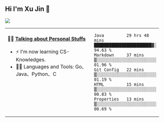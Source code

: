 
## Hi I'm Xu Jin 👋
![](https://komarev.com/ghpvc/?username=jiayouxujin&color=brightgreen&label=PROFILE+VIEWS)



<table align="center">
<tr>
<td valign="top" width="60%">

#### 🏋️‍♀️ <a href="https://github.com/jiayouxujin" target="_blank">Talking about Personal Stuffs</a>
<!-- recent_releases starts -->

- ⚡  I'm now learning CS-Knowledges.  
- 🏊‍♂️ Languages and Tools: Go、Java、Python、C
<!-- recent_releases ends -->
</td>
<td>
 
<!--START_SECTION:waka-->
```text
Java         29 hrs 48 mins  ███████████████████████▓░   94.63 % 
Markdown     37 mins         ▒░░░░░░░░░░░░░░░░░░░░░░░░   01.96 % 
Git Config   22 mins         ▒░░░░░░░░░░░░░░░░░░░░░░░░   01.19 % 
HTML         15 mins         ▒░░░░░░░░░░░░░░░░░░░░░░░░   00.83 % 
Properties   13 mins         ▒░░░░░░░░░░░░░░░░░░░░░░░░   00.69 % 
```
<!--END_SECTION:waka-->
 
</td>
</tr>
</table>





